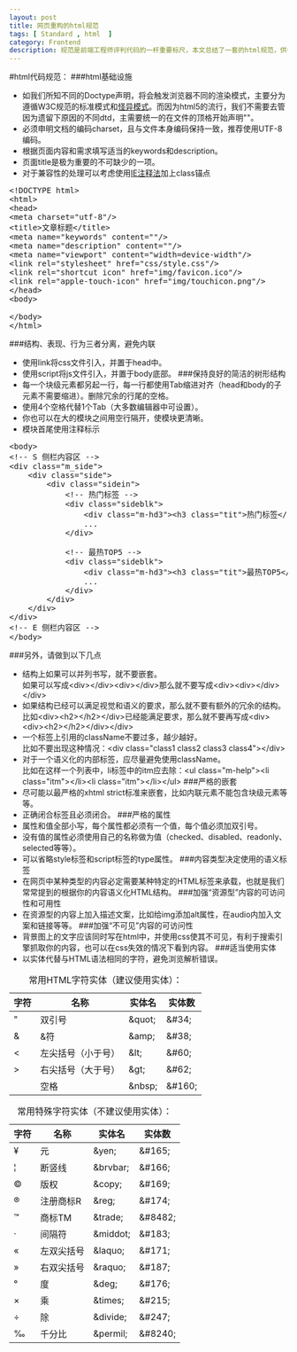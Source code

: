 ```yaml
---
layout: post
title: 网页重构的html规范
tags: [ Standard , html  ]
category: Frontend
description: 规范是前端工程师评判代码的一杆重要标尺，本文总结了一套的html规范，供各位看客取用。
---
```


#html代码规范：
###html基础设施
+ 如我们所知不同的Doctype声明，将会触发浏览器不同的渲染模式，主要分为遵循W3C规范的标准模式和[怪异模式](http://zh.wikipedia.org/wiki/%E6%80%AA%E5%BC%82%E6%A8%A1%E5%BC%8F)。而因为html5的流行，我们不需要去管因为遗留下原因的不同dtd，主需要统一的在文件的顶格开始声明"<!DOCTYPE html>"。
+ 必须申明文档的编码charset，且与文件本身编码保持一致，推荐使用UTF-8编码<meta charset="utf-8"/>。
+ 根据页面内容和需求填写适当的keywords和description。
+ 页面title是极为重要的不可缺少的一项。
+ 对于兼容性的处理可以考虑使用[IE注释法](http://www.veryhuo.com/a/view/50853.html)加上class锚点
<pre>
&lt;!DOCTYPE html&gt;
&lt;html&gt; 
&lt;head&gt;
&lt;meta charset="utf-8"/&gt; 
&lt;title&gt;文章标题&lt;/title&gt; 
&lt;meta name="keywords" content=""/&gt; 
&lt;meta name="description" content=""/&gt; 
&lt;meta name="viewport" content="width=device-width"/&gt; 
&lt;link rel="stylesheet" href="css/style.css"/&gt; 
&lt;link rel="shortcut icon" href="img/favicon.ico"/&gt; 
&lt;link rel="apple-touch-icon" href="img/touchicon.png"/&gt; 
&lt;/head&gt; 
&lt;body&gt; 
 
&lt;/body&gt; 
&lt;/html&gt;
</pre>
###结构、表现、行为三者分离，避免内联
+ 使用link将css文件引入，并置于head中。
+ 使用script将js文件引入，并置于body底部。
###保持良好的简洁的树形结构
+ 每一个块级元素都另起一行，每一行都使用Tab缩进对齐（head和body的子元素不需要缩进）。删除冗余的行尾的空格。
+ 使用4个空格代替1个Tab（大多数编辑器中可设置）。
+ 你也可以在大的模块之间用空行隔开，使模块更清晰。
+ 模块首尾使用注释标示
<pre>
&lt;body&gt; 
&lt;!-- S 侧栏内容区 --&gt; 
&lt;div class="m_side"&gt; 
    &lt;div class="side"&gt; 
        &lt;div class="sidein"&gt; 
            &lt;!-- 热门标签 --&gt; 
            &lt;div class="sideblk"&gt; 
                &lt;div class="m-hd3"&gt;&lt;h3 class="tit"&gt;热门标签&lt;/h3&gt; &lt;/div&gt; 
                ... 
            &lt;/div&gt; 
 
            &lt;!-- 最热TOP5 --&gt; 
            &lt;div class="sideblk"&gt; 
                &lt;div class="m-hd3"&gt;&lt;h3 class="tit"&gt;最热TOP5&lt;/h3&gt; &lt;a href="#" class="s-fc02 f-fr"&gt;更多&raquo;&lt;/a&gt;&lt;/div&gt; 
                ... 
            &lt;/div&gt; 
        &lt;/div&gt; 
    &lt;/div&gt; 
&lt;/div&gt; 
&lt;!-- E 侧栏内容区 --&gt; 
&lt;/body&gt; 
</pre>
###另外，请做到以下几点
+ 结构上如果可以并列书写，就不要嵌套。<br>
如果可以写成&lt;div&gt;&lt;/div&gt;&lt;div&gt;&lt;/div&gt;那么就不要写成&lt;div&gt;&lt;div&gt;&lt;/div&gt;&lt;/div&gt;
+ 如果结构已经可以满足视觉和语义的要求，那么就不要有额外的冗余的结构。<br>
比如&lt;div&gt;&lt;h2&gt;&lt;/h2&gt;&lt;/div&gt;已经能满足要求，那么就不要再写成&lt;div&gt;&lt;div&gt;&lt;h2&gt;&lt;/h2&gt;&lt;/div&gt;&lt;/div&gt;
+ 一个标签上引用的className不要过多，越少越好。<br>
比如不要出现这种情况：&lt;div class="class1 class2 class3 class4"&gt;&lt;/div&gt;
+ 对于一个语义化的内部标签，应尽量避免使用className。<br>
比如在这样一个列表中，li标签中的itm应去除：&lt;ul class="m-help"&gt;&lt;li class="itm"&gt;&lt;/li&gt;&lt;li class="itm"&gt;&lt;/li>&lt;/ul&gt;
###严格的嵌套
+ 尽可能以最严格的xhtml strict标准来嵌套，比如内联元素不能包含块级元素等等。
+ 正确闭合标签且必须闭合。
###严格的属性
+ 属性和值全部小写，每个属性都必须有一个值，每个值必须加双引号。
+ 没有值的属性必须使用自己的名称做为值（checked、disabled、readonly、selected等等）。
+ 可以省略style标签和script标签的type属性。
###内容类型决定使用的语义标签
+ 在网页中某种类型的内容必定需要某种特定的HTML标签来承载，也就是我们常常提到的根据你的内容语义化HTML结构。
###加强“资源型”内容的可访问性和可用性
+ 在资源型的内容上加入描述文案，比如给img添加alt属性，在audio内加入文案和链接等等。
###加强“不可见”内容的可访问性
+ 背景图上的文字应该同时写在html中，并使用css使其不可见，有利于搜索引擎抓取你的内容，也可以在css失效的情况下看到内容。
###适当使用实体
+ 以实体代替与HTML语法相同的字符，避免浏览解析错误。<br>
<table class="table table-bordered table-hover"> 
    <caption>常用HTML字符实体（建议使用实体）：</caption> 
    <thead> 
        <tr><th>字符</th><th>名称</th><th>实体名</th><th>实体数</th></tr> 
    </thead> 
    <tbody> 
        <tr><td>&quot;</td><td>双引号</td><td>&amp;quot;</td><td>&amp;#34;</td></tr> 
        <tr><td>&amp;</td><td>&amp;符</td><td>&amp;amp;</td><td>&amp;#38;</td></tr> 
        <tr><td>&lt;</td><td>左尖括号（小于号）</td><td>&amp;lt;</td><td>&amp;#60;</td></tr> 
        <tr><td>&gt;</td><td>右尖括号（大于号）</td><td>&amp;gt;</td><td>&amp;#62;</td></tr> 
        <tr><td>&nbsp;</td><td>空格</td><td>&amp;nbsp;</td><td>&amp;#160;</td></tr> 
    </tbody> 
</table> 
<table class="table table-bordered table-hover"> 
    <caption>常用特殊字符实体（不建议使用实体）：</caption> 
    <thead> 
        <tr><th>字符</th><th>名称</th><th>实体名</th><th>实体数</th></tr> 
    </thead> 
    <tbody> 
        <tr><td>&yen;</td><td>元</td><td>&amp;yen;</td><td>&amp;#165;</td></tr> 
        <tr><td>&brvbar;</td><td>断竖线</td><td>&amp;brvbar;</td><td>&amp;#166;</td></tr> 
        <tr><td>&copy;</td><td>版权</td><td>&amp;copy;</td><td>&amp;#169;</td></tr> 
        <tr><td>&reg;</td><td>注册商标R</td><td>&amp;reg;</td><td>&amp;#174;</td></tr> 
        <tr><td>&trade;</td><td>商标TM</td><td>&amp;trade;</td><td>&amp;#8482;</td></tr> 
        <tr><td>&middot;</td><td>间隔符</td><td>&amp;middot;</td><td>&amp;#183;</td></tr> 
        <tr><td>&laquo;</td><td>左双尖括号</td><td>&amp;laquo;</td><td>&amp;#171;</td></tr> 
        <tr><td>&raquo;</td><td>右双尖括号</td><td>&amp;raquo;</td><td>&amp;#187;</td></tr> 
        <tr><td>&deg;</td><td>度</td><td>&amp;deg;</td><td>&amp;#176;</td></tr> 
        <tr><td>&times;</td><td>乘</td><td>&amp;times;</td><td>&amp;#215;</td></tr> 
        <tr><td>&divide;</td><td>除</td><td>&amp;divide;</td><td>&amp;#247;</td></tr> 
        <tr><td>&permil;</td><td>千分比</td><td>&amp;permil;</td><td>&amp;#8240;</td></tr> 
    </tbody> 
</table> 